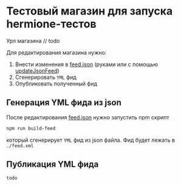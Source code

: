 # Тестовый магазин для запуска hermione-тестов
Урл магазина // todo

Для редактирования магазина нужно:
1. Внести изменения в [feed.json](/feed.json) (руками или с помощью [updateJsonFeed](/tools/updateJsonFeed.js))
1. Сгенерировать `YML` фид
1. Опубликовать полученный фид

## Генерация YML фида из json
После редактирования [feed.json](/feed.json) нужно запустить npm скрипт
```bash
npm run build-feed
```
который сгенерирует `YML` фид из json файла. Фид будет лежать в `./feed.xml`

## Публикация YML фида
```bash
todo
```
